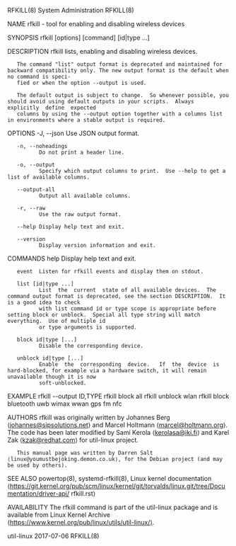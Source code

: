 RFKILL(8)                                                               System Administration                                                              RFKILL(8)

NAME
       rfkill - tool for enabling and disabling wireless devices

SYNOPSIS
       rfkill [options] [command] [id|type ...]

DESCRIPTION
       rfkill lists, enabling and disabling wireless devices.

       The command "list" output format is deprecated and maintained for backward compatibility only. The new output format is the default when no command is speci‐
       fied or when the option --output is used.

       The default output is subject to change.  So whenever possible, you should avoid using default outputs in your scripts.  Always  explicitly  define  expected
       columns by using the --output option together with a columns list in environments where a stable output is required.

OPTIONS
       -J, --json
              Use JSON output format.

       -n, --noheadings
              Do not print a header line.

       -o, --output
              Specify which output columns to print.  Use --help to get a list of available columns.

       --output-all
              Output all available columns.

       -r, --raw
              Use the raw output format.

       --help Display help text and exit.

       --version
              Display version information and exit.

COMMANDS
       help   Display help text and exit.

       event  Listen for rfkill events and display them on stdout.

       list [id|type ...]
              List  the  current  state of all available devices.  The command output format is deprecated, see the section DESCRIPTION.  It is a good idea to check
              with list command id or type scope is appropriate before setting block or unblock.  Special all type string will match everything.  Use of multiple id
              or type arguments is supported.

       block id|type [...]
              Disable the corresponding device.

       unblock id|type [...]
              Enable  the  corresponding  device.   If  the  device  is hard-blocked, for example via a hardware switch, it will remain unavailable though it is now
              soft-unblocked.

EXAMPLE
       rfkill --output ID,TYPE
       rfkill block all
       rfkill unblock wlan
       rfkill block bluetooth uwb wimax wwan gps fm nfc

AUTHORS
       rfkill was originally written by Johannes Berg ⟨johannes@sipsolutions.net⟩ and Marcel Holtmann ⟨marcel@holtmann.org⟩.  The code has been  later  modified  by
       Sami Kerola ⟨kerolasa@iki.fi⟩ and Karel Zak ⟨kzak@redhat.com⟩ for util-linux project.

       This manual page was written by Darren Salt ⟨linux@youmustbejoking.demon.co.uk⟩, for the Debian project (and may be used by others).

SEE ALSO
       powertop(8), systemd-rfkill(8), Linux kernel documentation ⟨https://git.kernel.org/pub/scm/linux/kernel/git/torvalds/linux.git/tree/Documentation/driver-api/
       rfkill.rst⟩

AVAILABILITY
       The rfkill command is part of the util-linux package and is available from Linux Kernel Archive ⟨https://www.kernel.org/pub/linux/utils/util-linux/⟩.

util-linux                                                                   2017-07-06                                                                    RFKILL(8)
